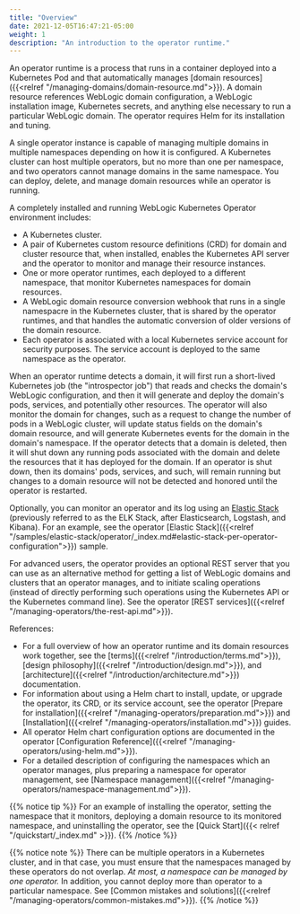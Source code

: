```yaml
---
title: "Overview"
date: 2021-12-05T16:47:21-05:00
weight: 1
description: "An introduction to the operator runtime."
---
```


An operator runtime is a process that runs in a container deployed into a Kubernetes Pod and that automatically manages
[domain resources]({{<relref "/managing-domains/domain-resource.md">}}).
A domain resource references WebLogic domain configuration,
a WebLogic installation image,
Kubernetes secrets,
and anything else necessary to run a particular WebLogic domain.
The operator requires Helm for its installation and tuning.

A single operator instance is capable of managing multiple domains
in multiple namespaces depending on how it is configured.
A Kubernetes cluster can host multiple operators, but no more than one per namespace,
and two operators cannot manage domains in the same namespace.
You can deploy, delete, and manage domain resources while an operator is running.

A completely installed and running WebLogic Kubernetes Operator environment includes:

- A Kubernetes cluster.
- A pair of Kubernetes custom resource definitions (CRD) for domain and cluster resource that, when installed,
  enables the Kubernetes API server and the operator to monitor and manage their resource instances.
- One or more operator runtimes, each deployed to a different namespace, that monitor Kubernetes namespaces for domain resources.
- A WebLogic domain resource conversion webhook that runs in a single namespacre in the Kubernetes cluster, that is shared by the operator runtimes, and that handles the automatic conversion of older versions of the domain resource.
- Each operator is associated with a local Kubernetes service account for security purposes. The service account is deployed to the same namespace as the operator.

When an operator runtime detects a domain,
it will first run a short-lived Kubernetes job (the "introspector job")
that reads and checks the domain's WebLogic configuration,
and then it will generate and deploy the domain's pods, services, and potentially other resources.
The operator will also monitor the domain for changes,
such as a request to change the number of pods in a WebLogic cluster,
will update status fields on the domain's domain resource,
and will generate Kubernetes events for the domain in the domain's namespace.
If the operator detects that a domain is deleted, then
it will shut down any running pods associated with the domain
and delete the resources that it has deployed for the domain.
If an operator is shut down,
then its domains' pods, services, and such, will remain running but changes
to a domain resource will not be detected and honored until the operator is restarted.

Optionally, you can monitor an operator and its log using an [Elastic Stack](https://www.elastic.co/elastic-stack/)
(previously referred to as the ELK Stack, after Elasticsearch, Logstash, and Kibana).
For an example, see the operator [Elastic Stack]({{<relref "/samples/elastic-stack/operator/_index.md#elastic-stack-per-operator-configuration">}}) sample.

For advanced users, the operator provides an optional REST server that
you can use as an alternative method for getting a list of WebLogic domains and clusters that an operator manages,
and to initiate scaling operations (instead of directly performing such operations using the Kubernetes API or the Kubernetes command line).
See the operator [REST services]({{<relref "/managing-operators/the-rest-api.md">}}).

References:
- For a full overview of how an operator runtime and its domain resources work together, see the
  [terms]({{<relref "/introduction/terms.md">}}),
  [design philosophy]({{<relref "/introduction/design.md">}}),
  and [architecture]({{<relref "/introduction/architecture.md">}}) documentation.
- For information about using a Helm chart to install, update, or upgrade
  the operator, its CRD, or its service account,
  see the operator
  [Prepare for installation]({{<relref "/managing-operators/preparation.md">}})
  and [Installation]({{<relref "/managing-operators/installation.md">}}) guides.
- All operator Helm chart configuration options are
  documented in the operator [Configuration Reference]({{<relref "/managing-operators/using-helm.md">}}).
- For a detailed description of configuring the namespaces which an operator manages,
  plus preparing a namespace for operator management,
  see [Namespace management]({{<relref "/managing-operators/namespace-management.md">}}).

{{% notice tip %}}
For an example of installing the operator,
setting the namespace that it monitors,
deploying a domain resource to its monitored namespace,
and uninstalling the operator,
see the [Quick Start]({{< relref "/quickstart/_index.md" >}}).
{{% /notice %}}

{{% notice note %}}
There can be multiple operators in a Kubernetes cluster,
and in that case, you must ensure that the namespaces managed by these operators do not overlap.
_At most, a namespace can be managed by one operator._
In addition, you cannot deploy more than operator to a particular namespace.
See [Common mistakes and solutions]({{<relref "/managing-operators/common-mistakes.md">}}).
{{% /notice %}}

